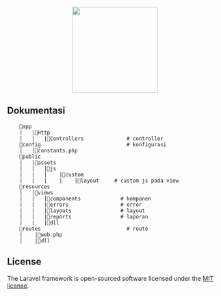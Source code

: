 <p align="center"><img src="https://github.com/ABDUL-HALIM-MUKLIS/pmo/blob/main/public/assets/images/logo/ic_suma.png" width="200"></p>
<p align="center">

## Dokumentasi
<!-- struktur folder -->
```
    📁app
    |   |📁Http
    |   |   |📁Controllers              # controller
    📁config                            # konfigurasi
    |   |📄constants.php
    📁public
    |   |📁assets
    |   |   |📁js
    |   |   |    |📁custom
    |   |   |    |    |📁layout     # custom js pada view
    📁resources
    |   |📁views
    |   |   |📁components             # komponen
    |   |   |📁errors                 # error
    |   |   |📁layouts                # layout
    |   |   |📁reports                # laporan
    |   |   |📁dll
    📁routes                            # route
    |    |📄web.php
    |    |📄dll
```

## License

The Laravel framework is open-sourced software licensed under the [MIT license](https://opensource.org/licenses/MIT).
